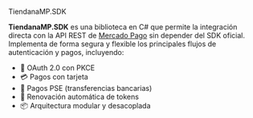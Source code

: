 TiendanaMP.SDK

**TiendanaMP.SDK** es una biblioteca en C# que permite la integración directa con la API REST de [Mercado Pago](https://www.mercadopago.com.co/developers/es) sin depender del SDK oficial. Implementa de forma segura y flexible los principales flujos de autenticación y pagos, incluyendo:

- 🔐 OAuth 2.0 con PKCE
- 💳 Pagos con tarjeta
- 🏦 Pagos PSE (transferencias bancarias)
- 🔄 Renovación automática de tokens
- 📦 Arquitectura modular y desacoplada




